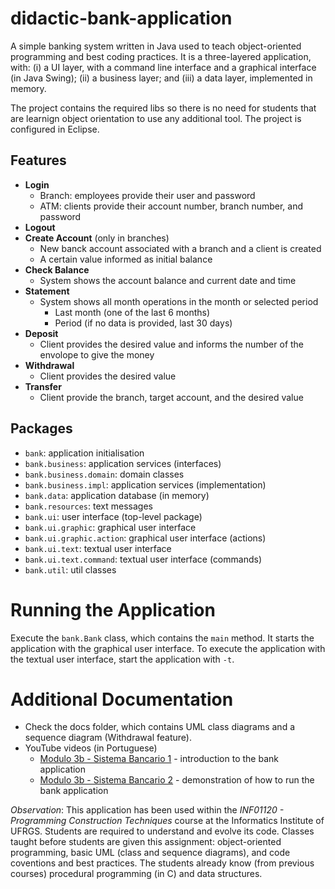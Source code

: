 # didactic-bank-application

A simple banking system written in Java used to teach object-oriented programming and best coding practices. It is a three-layered application, with: (i) a UI layer, with a command line interface and a graphical interface (in Java Swing); (ii) a business layer; and (iii) a data layer, implemented in memory. 

The project contains the required libs so there is no need for students that are learnign object orientation to use any additional tool. The project is configured in Eclipse.

## Features

* **Login**
  * Branch: employees provide their user and password
  * ATM: clients provide their account number, branch number, and password
* **Logout**
* **Create Account** (only in branches)
  * New banck account associated with a branch and a client is created
  * A certain value informed as initial balance
* **Check Balance**
  * System shows the account balance and current date and time
* **Statement**
  * System shows all month operations in the month or selected period
    * Last month (one of the last 6 months)
    * Period (if no data is provided, last 30 days)
* **Deposit**
  * Client provides the desired value and informs the number of the envolope to give the money
* **Withdrawal**
  * Client provides the desired value
* **Transfer**
  * Client provide the branch, target account, and the desired value

## Packages

* `bank`: application initialisation
* `bank.business`: application services (interfaces)
* `bank.business.domain`: domain classes
* `bank.business.impl`: application services (implementation)
* `bank.data`: application database (in memory)
* `bank.resources`: text messages
* `bank.ui`: user interface (top-level package)
* `bank.ui.graphic`: graphical user interface
* `bank.ui.graphic.action`: graphical user interface (actions)
* `bank.ui.text`: textual user interface
* `bank.ui.text.command`: textual user interface (commands)
* `bank.util`: util classes

# Running the Application

Execute the `bank.Bank` class, which contains the `main` method. It starts the application with the graphical user interface. To execute the application with the textual user interface, start the application with `-t`.

# Additional Documentation

* Check the docs folder, which contains UML class diagrams and a sequence diagram (Withdrawal feature).
* YouTube videos (in Portuguese)
  * [Modulo 3b - Sistema Bancario 1](https://youtu.be/FG50K3VsF4Q) - introduction to the bank application
  * [Modulo 3b - Sistema Bancario 2](https://youtu.be/wqgIMFyc9RI) - demonstration of how to run the bank application

*Observation*: This application has been used within the *INF01120 - Programming Construction Techniques* course at the Informatics Institute of UFRGS. Students are required to understand and evolve its code. Classes taught before students are given this assignment: object-oriented programming, basic UML (class and sequence diagrams), and code coventions and best practices. The students already know (from previous courses) procedural programming (in C) and data structures.
